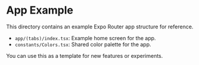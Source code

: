 # App Example

This directory contains an example Expo Router app structure for reference.

- `app/(tabs)/index.tsx`: Example home screen for the app.
- `constants/Colors.tsx`: Shared color palette for the app.

You can use this as a template for new features or experiments.
